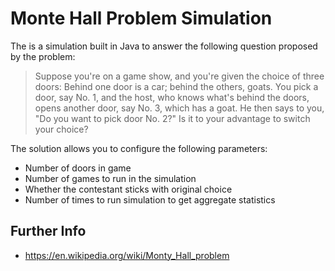 # Monte Hall Problem Simulation

The is a simulation built in Java to answer the following question proposed by the problem:

>Suppose you're on a game show, and you're given the choice of three doors: Behind one door is a car; behind the others, goats. You pick a door, say No. 1, and the host, who knows what's behind the doors, opens another door, say No. 3, which has a goat. He then says to you, "Do you want to pick door No. 2?" Is it to your advantage to switch your choice?

The solution allows you to configure the following parameters:

- Number of doors in game
- Number of games to run in the simulation
- Whether the contestant sticks with original choice
- Number of times to run simulation to get aggregate statistics

## Further Info

- https://en.wikipedia.org/wiki/Monty_Hall_problem


